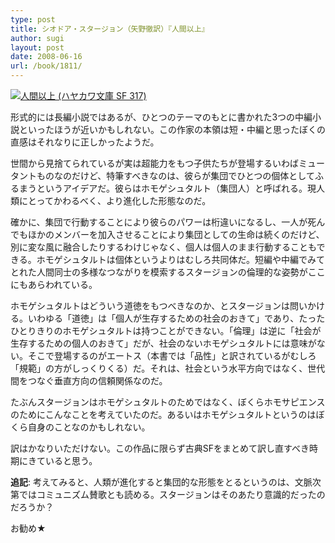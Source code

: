 ```yaml
---
type: post
title: シオドア・スタージョン（矢野徹訳）『人間以上』
author: sugi
layout: post
date: 2008-06-16
url: /book/1811/
---
```

<a href="http://www.amazon.co.jp/exec/obidos/ASIN/4150103178/chezsugi-22/ref=nosim/" onclick="_gaq.push(['_trackEvent', 'outbound-article', 'http://www.amazon.co.jp/exec/obidos/ASIN/4150103178/chezsugi-22/ref=nosim/', '']);" name="amazletlink" target="_blank"><img src="http://i2.wp.com/g-ecx.images-amazon.com/images/G/09/ciu/4d/ce/1fb946020ea04cc246cd5110._AA214_.L.jpg?w=660" alt="人間以上 (ハヤカワ文庫 SF 317)" class="alignleft" data-recalc-dims="1" /></a>

形式的には長編小説ではあるが、ひとつのテーマのもとに書かれた3つの中編小説といったほうが近いかもしれない。この作家の本領は短・中編と思ったぼくの直感はそれなりに正しかったようだ。

世間から見捨てられているが実は超能力をもつ子供たちが登場するいわばミュータントものなのだけど、特筆すべきなのは、彼らが集団でひとつの個体としてふるまうというアイデアだ。彼らはホモゲシュタルト（集団人）と呼ばれる。現人類にとってかわるべく、より進化した形態なのだ。

確かに、集団で行動することにより彼らのパワーは桁違いになるし、一人が死んでもほかのメンバーを加入させることにより集団としての生命は続くのだけど、別に変な風に融合したりするわけじゃなく、個人は個人のまま行動することもできる。ホモゲシュタルトは個体というよりはむしろ共同体だ。短編や中編でみてとれた人間同士の多様なつながりを模索するスタージョンの倫理的な姿勢がここにもあらわれている。

ホモゲシュタルトはどういう道徳をもつべきなのか、とスタージョンは問いかける。いわゆる「道徳」は「個人が生存するための社会のおきて」であり、たったひとりきりのホモゲシュタルトは持つことができない。「倫理」は逆に「社会が生存するための個人のおきて」だが、社会のないホモゲシュタルトには意味がない。そこで登場するのがエートス（本書では「品性」と訳されているがむしろ「規範」の方がしっくりくる）だ。それは、社会という水平方向ではなく、世代間をつなぐ垂直方向の信頼関係なのだ。

たぶんスタージョンはホモゲシュタルトのためではなく、ぼくらホモサピエンスのためにこんなことを考えていたのだ。あるいはホモゲシュタルトというのはぼくら自身のことなのかもしれない。

訳はかなりいただけない。この作品に限らず古典SFをまとめて訳し直すべき時期にきていると思う。

**追記**: 考えてみると、人類が進化すると集団的な形態をとるというのは、文脈次第ではコミュニズム賛歌とも読める。スタージョンはそのあたり意識的だったのだろうか？

お勧め★

